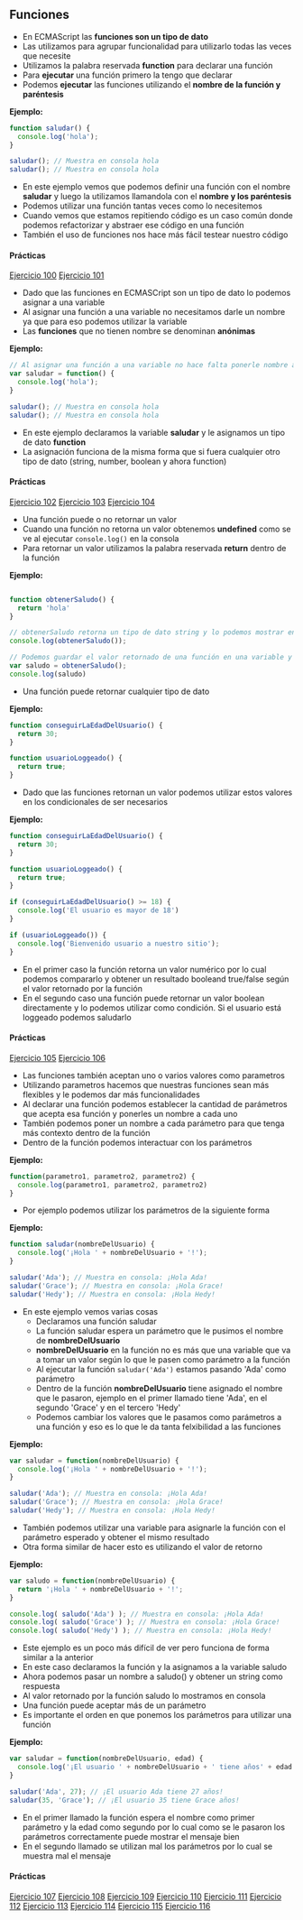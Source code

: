 ## Funciones

* En ECMAScript las **funciones son un tipo de dato**
* Las utilizamos para agrupar funcionalidad para utilizarlo todas las veces que necesite
* Utilizamos la palabra reservada **function** para declarar una función
* Para **ejecutar** una función primero la tengo que declarar
* Podemos **ejecutar** las funciones utilizando el **nombre de la función y paréntesis**

**Ejemplo:**
```js
function saludar() {
  console.log('hola');
}

saludar(); // Muestra en consola hola
saludar(); // Muestra en consola hola
```

* En este ejemplo vemos que podemos definir una función con el nombre **saludar** y luego la utilizamos llamandola con el **nombre y los paréntesis**
* Podemos utilizar una función tantas veces como lo necesitemos
* Cuando vemos que estamos repitiendo código es un caso común donde podemos refactorizar y abstraer ese código en una función
* También el uso de funciones nos hace más fácil testear nuestro código

#### Prácticas
[Ejercicio 100](../ejercicios/consignas/js/ej100.md)
[Ejercicio 101](../ejercicios/consignas/js/ej101.md)

* Dado que las funciones en ECMASCript son un tipo de dato lo podemos asignar a una variable
* Al asignar una función a una variable no necesitamos darle un nombre ya que para eso podemos utilizar la variable
* Las **funciones** que no tienen nombre se denominan **anónimas**

**Ejemplo:**
```js
// Al asignar una función a una variable no hace falta ponerle nombre a la función
var saludar = function() {
  console.log('hola');
}

saludar(); // Muestra en consola hola
saludar(); // Muestra en consola hola
```

* En este ejemplo declaramos la variable **saludar** y le asignamos un tipo de dato **function**
* La asignación funciona de la misma forma que si fuera cualquier otro tipo de dato (string, number, boolean y ahora function)

#### Prácticas
[Ejercicio 102](../ejercicios/consignas/js/ej102.md)
[Ejercicio 103](../ejercicios/consignas/js/ej103.md)
[Ejercicio 104](../ejercicios/consignas/js/ej104.md)

* Una función puede o no retornar un valor
* Cuando una función no retorna un valor obtenemos **undefined** como se ve al ejecutar `console.log()` en la consola
* Para retornar un valor utilizamos la palabra reservada **return** dentro de la función

**Ejemplo:**
```js

function obtenerSaludo() {
  return 'hola'
}

// obtenerSaludo retorna un tipo de dato string y lo podemos mostrar en console.log()
console.log(obtenerSaludo());

// Podemos guardar el valor retornado de una función en una variable y luego utilizarlo
var saludo = obtenerSaludo();
console.log(saludo)
```

* Una función puede retornar cualquier tipo de dato

**Ejemplo:**
```js
function conseguirLaEdadDelUsuario() {
  return 30;
}

function usuarioLoggeado() {
  return true;
}
```

* Dado que las funciones retornan un valor podemos utilizar estos valores en los condicionales de ser necesarios

**Ejemplo:**
```js
function conseguirLaEdadDelUsuario() {
  return 30;
}

function usuarioLoggeado() {
  return true;
}

if (conseguirLaEdadDelUsuario() >= 18) {
  console.log('El usuario es mayor de 18')
}

if (usuarioLoggeado()) {
  console.log('Bienvenido usuario a nuestro sitio');
}
```

* En el primer caso la función retorna un valor numérico por lo cual podemos compararlo y obtener un resultado booleand true/false según el valor retornado por la función
* En el segundo caso una función puede retornar un valor boolean directamente y lo podemos utilizar como condición. Si el usuario está loggeado podemos saludarlo

#### Prácticas
[Ejercicio 105](../ejercicios/consignas/js/ej105.md)
[Ejercicio 106](../ejercicios/consignas/js/ej106.md)

* Las funciones también aceptan uno o varios valores como parametros
* Utilizando parametros hacemos que nuestras funciones sean más flexibles y le podemos dar más funcionalidades
* Al declarar una función podemos establecer la cantidad de parámetros que acepta esa función y ponerles un nombre a cada uno
* También podemos poner un nombre a cada parámetro para que tenga más contexto dentro de la función
* Dentro de la función podemos interactuar con los parámetros

**Ejemplo:**
```js
function(parametro1, parametro2, parametro2) {
  console.log(parametro1, parametro2, parametro2)
}
```

* Por ejemplo podemos utilizar los parámetros de la siguiente forma

**Ejemplo:**
```js
function saludar(nombreDelUsuario) {
  console.log('¡Hola ' + nombreDelUsuario + '!');
}

saludar('Ada'); // Muestra en consola: ¡Hola Ada!
saludar('Grace'); // Muestra en consola: ¡Hola Grace!
saludar('Hedy'); // Muestra en consola: ¡Hola Hedy!
```

* En este ejemplo vemos varias cosas
  * Declaramos una función saludar
  * La función saludar espera un parámetro que le pusimos el nombre de **nombreDelUsuario**
  * **nombreDelUsuario** en la función no es más que una variable que va a tomar un valor según lo que le pasen como parámetro a la función
  * Al ejecutar la función `saludar('Ada')` estamos pasando 'Ada' como parámetro
  * Dentro de la función **nombreDelUsuario** tiene asignado el nombre que le pasaron, ejemplo en el primer llamado tiene 'Ada', en el segundo 'Grace' y en el tercero 'Hedy'
  * Podemos cambiar los valores que le pasamos como parámetros a una función y eso es lo que le da tanta felxibilidad a las funciones

**Ejemplo:**
```js
var saludar = function(nombreDelUsuario) {
  console.log('¡Hola ' + nombreDelUsuario + '!');
}

saludar('Ada'); // Muestra en consola: ¡Hola Ada!
saludar('Grace'); // Muestra en consola: ¡Hola Grace!
saludar('Hedy'); // Muestra en consola: ¡Hola Hedy!
```

* También podemos utilizar una variable para asignarle la función con el parámetro esperado y obtener el mismo resultado
* Otra forma similar de hacer esto es utilizando el valor de retorno

**Ejemplo:**
```js
var saludo = function(nombreDelUsuario) {
  return '¡Hola ' + nombreDelUsuario + '!';
}

console.log( saludo('Ada') ); // Muestra en consola: ¡Hola Ada!
console.log( saludo('Grace') ); // Muestra en consola: ¡Hola Grace!
console.log( saludo('Hedy') ); // Muestra en consola: ¡Hola Hedy!
```

* Este ejemplo es un poco más difícil de ver pero funciona de forma similar a la anterior
* En este caso declaramos la función y la asignamos a la variable saludo
* Ahora podemos pasar un nombre a saludo() y obtener un string como respuesta
* Al valor retornado por la función saludo lo mostramos en consola
* Una función puede aceptar más de un parámetro
* Es importante el orden en que ponemos los parámetros para utilizar una función

**Ejemplo:**
```js
var saludar = function(nombreDelUsuario, edad) {
  console.log('¡El usuario ' + nombreDelUsuario + ' tiene años' + edad + '!');
}

saludar('Ada', 27); // ¡El usuario Ada tiene 27 años!
saludar(35, 'Grace'); // ¡El usuario 35 tiene Grace años!
```

* En el primer llamado la función espera el nombre como primer parámetro y la edad como segundo por lo cual como se le pasaron los parámetros correctamente puede mostrar el mensaje bien
* En el segundo llamado se utilizan mal los parámetros por lo cual se muestra mal el mensaje

#### Prácticas
[Ejercicio 107](../ejercicios/consignas/js/ej107.md)
[Ejercicio 108](../ejercicios/consignas/js/ej108.md)
[Ejercicio 109](../ejercicios/consignas/js/ej109.md)
[Ejercicio 110](../ejercicios/consignas/js/ej110.md)
[Ejercicio 111](../ejercicios/consignas/js/ej111.md)
[Ejercicio 112](../ejercicios/consignas/js/ej112.md)
[Ejercicio 113](../ejercicios/consignas/js/ej113.md)
[Ejercicio 114](../ejercicios/consignas/js/ej114.md)
[Ejercicio 115](../ejercicios/consignas/js/ej115.md)
[Ejercicio 116](../ejercicios/consignas/js/ej116.md)
